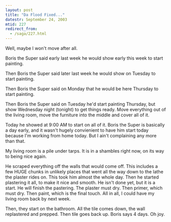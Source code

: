 ```yaml
---
layout: post
title: "Da Flood Fixed..."
datestr: September 24, 2003
mtid: 227
redirect_from:
  - /saga/227.html
---
```


Well, maybe I won't move after all.

Boris the Super said early last week he would show early this week to start painting.

Then Boris the Super said later last week he would show on Tuesday to start painting.

Then Boris the Super said on Monday that he would be here Thursday to start painting.

Then Boris the Super said on Tuesday he'd start painting Thursday, but show Wednesday night (tonight) to get things ready.  Move everything out of the living room, move the furniture into the middle and cover all of it.

Today he showed at 9:00 AM to start on all of it.  Boris the Super is basically a day early, and it wasn't hugely convienient to have him start today because I'm working from home today.  But I ain't complaining any more than that.

My living room is a pile under tarps.  It is in a shambles right now, on its way to being nice again.

He scraped everything off the walls that would come off.  This includes a few HUGE chunks in unlikely places that went all the way down to the lathe the plaster rides on.  This took him almost the whole day.   Then he started plastering it all, to make it nice and smooth.  He isn't done yet, but it is a start.  He will finish the pastering.  The plaster must dry.  Then primer, which must dry.  Then paint, which is the final touch.  All in all, I could have my living room back by next week.

Then, they start on the bathroom.  All the tile comes down, the wall replastered and prepped.  Then tile goes back up.  Boris says 4 days.  Oh joy.

